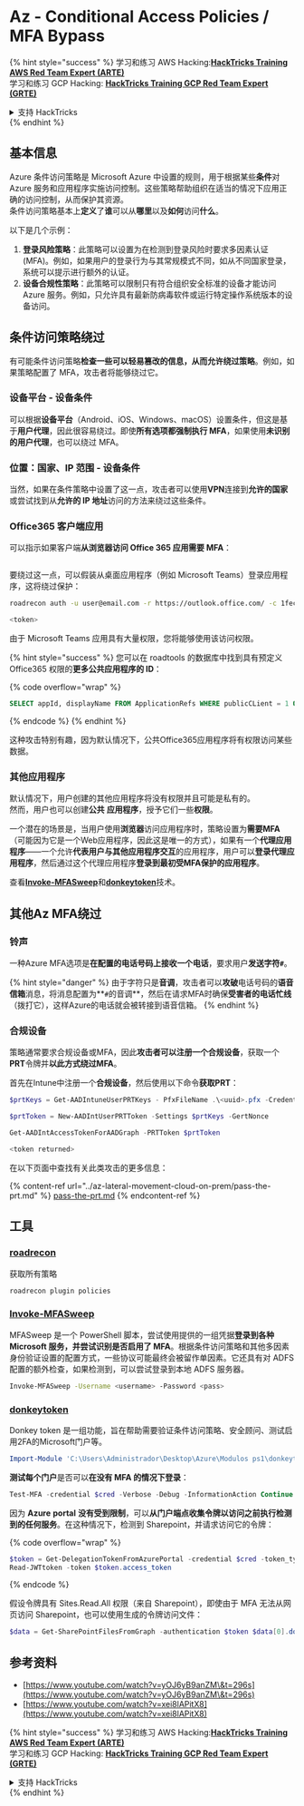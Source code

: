 # Az - Conditional Access Policies / MFA Bypass

{% hint style="success" %}
学习和练习 AWS Hacking:<img src="/.gitbook/assets/image.png" alt="" data-size="line">[**HackTricks Training AWS Red Team Expert (ARTE)**](https://training.hacktricks.xyz/courses/arte)<img src="/.gitbook/assets/image.png" alt="" data-size="line">\
学习和练习 GCP Hacking: <img src="/.gitbook/assets/image (2).png" alt="" data-size="line">[**HackTricks Training GCP Red Team Expert (GRTE)**<img src="/.gitbook/assets/image (2).png" alt="" data-size="line">](https://training.hacktricks.xyz/courses/grte)

<details>

<summary>支持 HackTricks</summary>

* 查看 [**订阅计划**](https://github.com/sponsors/carlospolop)!
* **加入** 💬 [**Discord 群组**](https://discord.gg/hRep4RUj7f) 或 [**telegram 群组**](https://t.me/peass) 或 **关注** 我们的 **Twitter** 🐦 [**@hacktricks\_live**](https://twitter.com/hacktricks\_live)**.**
* **通过提交 PRs 分享黑客技巧到** [**HackTricks**](https://github.com/carlospolop/hacktricks) 和 [**HackTricks Cloud**](https://github.com/carlospolop/hacktricks-cloud) github 仓库。

</details>
{% endhint %}

## 基本信息

Azure 条件访问策略是 Microsoft Azure 中设置的规则，用于根据某些**条件**对 Azure 服务和应用程序实施访问控制。这些策略帮助组织在适当的情况下应用正确的访问控制，从而保护其资源。\
条件访问策略基本上**定义**了**谁**可以从**哪里**以及**如何**访问**什么**。

以下是几个示例：

1. **登录风险策略**：此策略可以设置为在检测到登录风险时要求多因素认证 (MFA)。例如，如果用户的登录行为与其常规模式不同，如从不同国家登录，系统可以提示进行额外的认证。
2. **设备合规性策略**：此策略可以限制只有符合组织安全标准的设备才能访问 Azure 服务。例如，只允许具有最新防病毒软件或运行特定操作系统版本的设备访问。

## 条件访问策略绕过

有可能条件访问策略**检查一些可以轻易篡改的信息，从而允许绕过策略**。例如，如果策略配置了 MFA，攻击者将能够绕过它。

### 设备平台 - 设备条件

可以根据**设备平台**（Android、iOS、Windows、macOS）设置条件，但这是基于**用户代理**，因此很容易绕过。即使**所有选项都强制执行 MFA**，如果使用**未识别的用户代理**，也可以绕过 MFA。

### 位置：国家、IP 范围 - 设备条件

当然，如果在条件策略中设置了这一点，攻击者可以使用**VPN**连接到**允许的国家**或尝试找到从**允许的 IP 地址**访问的方法来绕过这些条件。

### Office365 客户端应用

可以指示如果客户端**从浏览器访问 Office 365 应用需要 MFA**：

<figure><img src="../../../.gitbook/assets/image (318).png" alt=""><figcaption></figcaption></figure>

要绕过这一点，可以假装从桌面应用程序（例如 Microsoft Teams）登录应用程序，这将绕过保护：
```bash
roadrecon auth -u user@email.com -r https://outlook.office.com/ -c 1fec8e78-bce4-4aaf-ab1b-5451cc387264 --tokrns-stdout

<token>
```
由于 Microsoft Teams 应用具有大量权限，您将能够使用该访问权限。

{% hint style="success" %}
您可以在 roadtools 的数据库中找到具有预定义 Office365 权限的**更多公共应用程序的 ID**：

{% code overflow="wrap" %}
```sql
SELECT appId, displayName FROM ApplicationRefs WHERE publicCLient = 1 ORDER BY displayName ASC
```
{% endcode %}
{% endhint %}

这种攻击特别有趣，因为默认情况下，公共Office365应用程序将有权限访问某些数据。

### 其他应用程序

默认情况下，用户创建的其他应用程序将没有权限并且可能是私有的。\
然而，用户也可以创建**公共** **应用程序**，授予它们一些**权限**。

一个潜在的场景是，当用户使用**浏览器**访问应用程序时，策略设置为**需要MFA**（可能因为它是一个Web应用程序，因此这是唯一的方式），如果有一个**代理应用程序**——一个允许**代表用户与其他应用程序交互**的应用程序，用户可以**登录代理应用程序**，然后通过这个代理应用程序**登录到最初受MFA保护的应用程序**。

查看[**Invoke-MFASweep**](az-conditional-access-policies-mfa-bypass.md#invoke-mfasweep)和[**donkeytoken**](az-conditional-access-policies-mfa-bypass.md#donkeytoken)技术。

## 其他Az MFA绕过

### 铃声

一种Azure MFA选项是**在配置的电话号码上接收一个电话**，要求用户**发送字符`#`**。

{% hint style="danger" %}
由于字符只是**音调**，攻击者可以**攻破**电话号码的**语音信箱**消息，将消息配置为**`#`的音调**，然后在请求MFA时确保**受害者的电话忙线**（拨打它），这样Azure的电话就会被转接到语音信箱。
{% endhint %}

### 合规设备

策略通常要求合规设备或MFA，因此**攻击者可以注册一个合规设备**，获取一个**PRT**令牌并**以此方式绕过MFA**。

首先在Intune中注册一个**合规设备**，然后使用以下命令**获取PRT**：
```powershell
$prtKeys = Get-AADIntuneUserPRTKeys - PfxFileName .\<uuid>.pfx -Credentials $credentials

$prtToken = New-AADIntUserPRTToken -Settings $prtKeys -GertNonce

Get-AADIntAccessTokenForAADGraph -PRTToken $prtToken

<token returned>
```
在以下页面中查找有关此类攻击的更多信息：

{% content-ref url="../az-lateral-movement-cloud-on-prem/pass-the-prt.md" %}
[pass-the-prt.md](../az-lateral-movement-cloud-on-prem/pass-the-prt.md)
{% endcontent-ref %}

## 工具

### [roadrecon](https://github.com/dirkjanm/ROADtools)

获取所有策略
```bash
roadrecon plugin policies
```
### [Invoke-MFASweep](https://github.com/dafthack/MFASweep)

MFASweep 是一个 PowerShell 脚本，尝试使用提供的一组凭据**登录到各种 Microsoft 服务，并尝试识别是否启用了 MFA**。根据条件访问策略和其他多因素身份验证设置的配置方式，一些协议可能最终会被留作单因素。它还具有对 ADFS 配置的额外检查，如果检测到，可以尝试登录到本地 ADFS 服务器。
```bash
Invoke-MFASweep -Username <username> -Password <pass>
```
### [donkeytoken](https://github.com/silverhack/donkeytoken)

Donkey token 是一组功能，旨在帮助需要验证条件访问策略、安全顾问、测试启用2FA的Microsoft门户等。
```powershell
Import-Module 'C:\Users\Administrador\Desktop\Azure\Modulos ps1\donkeytoken' -Force
```
**测试每个门户**是否可以**在没有 MFA 的情况下登录**：
```powershell
Test-MFA -credential $cred -Verbose -Debug -InformationAction Continue
```
因为 **Azure** **portal** **没有受到限制**，可以**从门户端点收集令牌以访问之前执行检测到的任何服务**。在这种情况下，检测到 Sharepoint，并请求访问它的令牌：

{% code overflow="wrap" %}
```powershell
$token = Get-DelegationTokenFromAzurePortal -credential $cred -token_type microsoft.graph -extension_type Microsoft_Intune
Read-JWTtoken -token $token.access_token
```
{% endcode %}

假设令牌具有 Sites.Read.All 权限（来自 Sharepoint），即使由于 MFA 无法从网页访问 Sharepoint，也可以使用生成的令牌访问文件：
```powershell
$data = Get-SharePointFilesFromGraph -authentication $token $data[0].downloadUrl
```
## 参考资料

* [https://www.youtube.com/watch?v=yOJ6yB9anZM\&t=296s](https://www.youtube.com/watch?v=yOJ6yB9anZM\&t=296s)
* [https://www.youtube.com/watch?v=xei8lAPitX8](https://www.youtube.com/watch?v=xei8lAPitX8)

{% hint style="success" %}
学习和练习 AWS Hacking:<img src="/.gitbook/assets/image.png" alt="" data-size="line">[**HackTricks Training AWS Red Team Expert (ARTE)**](https://training.hacktricks.xyz/courses/arte)<img src="/.gitbook/assets/image.png" alt="" data-size="line">\
学习和练习 GCP Hacking: <img src="/.gitbook/assets/image (2).png" alt="" data-size="line">[**HackTricks Training GCP Red Team Expert (GRTE)**<img src="/.gitbook/assets/image (2).png" alt="" data-size="line">](https://training.hacktricks.xyz/courses/grte)

<details>

<summary>支持 HackTricks</summary>

* 查看 [**订阅计划**](https://github.com/sponsors/carlospolop)!
* **加入** 💬 [**Discord 群组**](https://discord.gg/hRep4RUj7f) 或 [**telegram 群组**](https://t.me/peass) 或 **关注** 我们的 **Twitter** 🐦 [**@hacktricks\_live**](https://twitter.com/hacktricks\_live)**.**
* **通过提交 PRs 分享 hacking 技巧到** [**HackTricks**](https://github.com/carlospolop/hacktricks) 和 [**HackTricks Cloud**](https://github.com/carlospolop/hacktricks-cloud) github 仓库.

</details>
{% endhint %}
